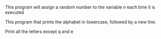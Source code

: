 This program will assign a random number to the variable n each time it is executed

This  program that prints the alphabet in lowercase, followed by a new line.

Print all the letters except q and e
